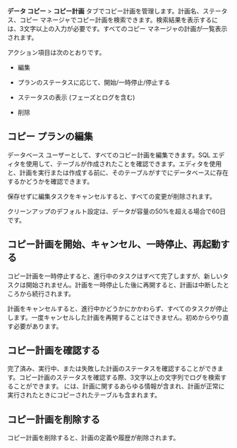 **データ コピー** > **コピー計画** タブでコピー計画を管理します。計画名、ステータス、コピー マネージャでコピー計画を検索できます。検索結果を表示するには、3文字以上の入力が必要です。すべてのコピー マネージャの計画が一覧表示されます。

アクション項目は次のとおりです。

-   編集


-   プランのステータスに応じて、開始/一時停止/停止する


-   ステータスの表示 (フェーズとログを含む)


-   削除


## コピー プランの編集


データベース ユーザーとして、すべてのコピー計画を編集できます。SQL エディタを使用して、テーブルが作成されたことを確認できます。エディタを使用と、計画を実行または作成する前に、そのテーブルがすでにデータベースに存在するかどうかを確認できます。

保存せずに編集タスクをキャンセルすると、すべての変更が削除されます。

クリーンアップのデフォルト設定は、データが容量の50%を超える場合で60日です。

## コピー計画を開始、キャンセル、一時停止、再起動する


コピー計画を一時停止すると、進行中のタスクはすべて完了しますが、新しいタスクは開始されません。計画を一時停止した後に再開すると、計画は中断したところから続行されます。

計画をキャンセルすると、進行中かどうかにかかわらず、すべてのタスクが停止します。一度キャンセルした計画を再開することはできません。初めからやり直す必要があります。

## コピー計画を確認する


完了済み、実行中、または失敗した計画のステータスを確認することができます。コピー計画のステータスを確認する際、3文字以上の文字列でログを検索することができます。 には、計画に関するあらゆる情報が含まれ、計画が正常に実行されたときにコピーされたテーブルも含まれます。

## コピー計画を削除する


コピー計画を削除すると、計画の定義や履歴が削除されます。

